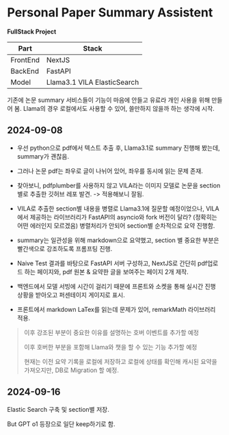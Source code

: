 # Personal Paper Summary Assistent 

**FullStack Project**

| Part | Stack |
| --- | --- |
| FrontEnd | NextJS |
| BackEnd | FastAPI |
| Model | Llama3.1 VILA ElasticSearch |

기존에 논문 summary 서비스들이 기능이 마음에 안들고 유료라 개인 사용을 위해 만들어 봄. Llama의 경우 로컬에서도 사용할 수 있어, 쓸만하지 않을까 하는 생각에 시작. 

## 2024-09-08

- 우선 python으로 pdf에서 텍스트 추출 후, Llama3.1로 summary 진행해 봤는데, summary가 괜찮음. 
  
- 그러나 논문 pdf는 좌우로 글이 나뉘어 있어, 좌우를 동시에 읽는 문제 존재.

- 찾아보니, pdfplumber를 사용하지 않고 VILA라는 이미지 모델로 논문을 section별로 추출한 깃허브 레포 발견. -> 적용해보니 잘됨.

- VILA로 추출한 section별 내용을 병렬로 Llama3.1에 질문할 예정이었으나, VILA에서 제공하는 라이브러리가 FastAPI의 asyncio와 fork 버전이 달라? (정확히는 어떤 에러인지 모르겠음) 병렬처리가 안되어 section별 순차적으로 요약 진행함.

- summary는 일관성을 위해 markdown으로 요약했고, section 별 중요한 부분은 빨간색으로 강조하도록 프롬프팅 진행.

- Naive Test 결과를 바탕으로 FastAPI 서버 구성하고, NextJS로 간단히 pdf업로드 하는 페이지와, pdf 원본 & 요약한 글을 보여주는 페이지 2개 제작.

- 백엔드에서 모델 서빙에 시간이 걸리기 때문에 프론트와 소켓을 통해 실시간 진행 상황을 받아오고 퍼센테이지 게이지로 표시.

- 프론트에서 markdown LaTex를 읽는데 문제가 있어, remarkMath 라이브러리 적용.

> 이후 강조된 부분이 중요한 이유를 설명하는 호버 이벤트를 추가할 예정
>
> 이후 호버한 부분을 포함해 Llama와 챗을 할 수 있는 기능 추가할 예정
>
> 현재는 이전 요약 기록을 로컬에 저장하고 로컬에 상태를 확인해 캐시된 요약을 가져오지만, DB로 Migration 할 예정.

## 2024-09-16

Elastic Search 구축 및 section별 저장.

But GPT o1 등장으로 일단 keep하기로 함. 